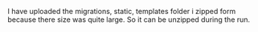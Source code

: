 I have uploaded the migrations, static, templates folder i zipped form because there size was quite large. So it can be unzipped during the run.
